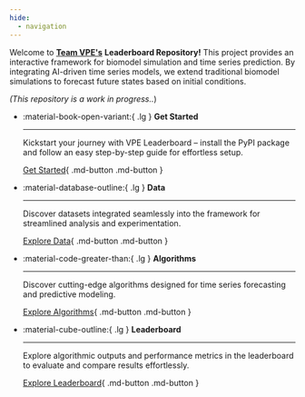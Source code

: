 ```yaml
---
hide:
  - navigation
---
```


Welcome to [**Team VPE's**](https://github.com/VirtualPatientEngine) **Leaderboard Repository!** This project provides an interactive framework for biomodel simulation and time series prediction. By integrating AI-driven time series models, we extend traditional biomodel simulations to forecast future states based on initial conditions.

*(This repository is a work in progress..*)

<div class="grid cards" markdown>

-   :material-book-open-variant:{ .lg } __Get Started__

    ---

    Kickstart your journey with VPE Leaderboard – install the PyPI package and follow an easy step-by-step guide for effortless setup.

    [Get Started](user-guide){ .md-button .md-button }
    

-   :material-database-outline:{ .lg } __Data__

    ---

    Discover datasets integrated seamlessly into the framework for streamlined analysis and experimentation.

    [Explore Data](data/overview.md){ .md-button .md-button }

-   :material-code-greater-than:{ .lg } __Algorithms__

    ---

    Discover cutting-edge algorithms designed for time series forecasting and predictive modeling.

    [Explore Algorithms](algorithms){ .md-button .md-button }

-   :material-cube-outline:{ .lg } __Leaderboard__

    ---

    Explore algorithmic outputs and performance metrics in the leaderboard to evaluate and compare results effortlessly.

    [Explore Leaderboard](leaderboard){ .md-button .md-button }



</div>
